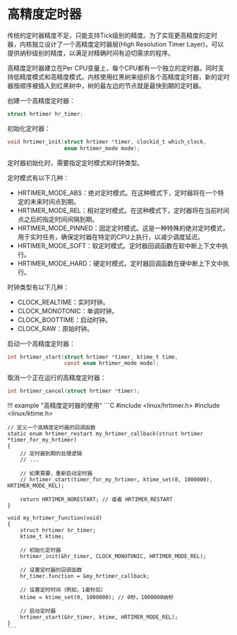 # 高精度定时器

传统的定时器精度不足，只能支持Tick级别的精度。为了实现更高精度的定时器，内核独立设计了一个高精度定时器层(High Resolution Timer Layer)，可以提供纳秒级别的精度，以满足对精确时间有迫切需求的程序。

高精度定时器建立在Per CPU变量上，每个CPU都有一个独立的定时器。同时支持低精度模式和高精度模式。内核使用红黑树来组织各个高精度定时器，新的定时器按顺序被插入到红黑树中，树的最左边的节点就是最快到期的定时器。

创建一个高精度定时器：

```C
struct hrtimer hr_timer;
```

初始化定时器：

```C
void hrtimer_init(struct hrtimer *timer, clockid_t which_clock, 
                  enum hrtimer_mode mode);
```

定时器初始化时，需要指定定时模式和时钟类型。

定时模式有以下几种：

- HRTIMER_MODE_ABS：绝对定时模式。在这种模式下，定时器将在一个特定的未来时间点到期。
- HRTIMER_MODE_REL：相对定时模式。在这种模式下，定时器将在当前时间点之后的指定时间间隔到期。
- HRTIMER_MODE_PINNED：固定定时模式。这是一种特殊的绝对定时模式，用于实时任务，确保定时器在特定的CPU上执行，以减少调度延迟。
- HRTIMER_MODE_SOFT：软定时模式。定时器回调函数在软中断上下文中执行。
- HRTIMER_MODE_HARD：硬定时模式。定时器回调函数在硬中断上下文中执行。

时钟类型有以下几种：

- CLOCK_REALTIME：实时时钟。
- CLOCK_MONOTONIC：单调时钟。
- CLOCK_BOOTTIME：启动时钟。
- CLOCK_RAW：原始时钟。

启动一个高精度定时器：
```C
int hrtimer_start(struct hrtimer *timer, ktime_t time,
                  const enum hrtimer_mode mode);
```

取消一个正在运行的高精度定时器：
```C
int hrtimer_cancel(struct hrtimer *timer);
```

!!! example "高精度定时器的使用"
    ```C
    #include <linux/hrtimer.h>
    #include <linux/ktime.h>

    // 定义一个高精度定时器的回调函数
    static enum hrtimer_restart my_hrtimer_callback(struct hrtimer *timer_for_my_hrtimer)
    {
        // 定时器到期的处理逻辑
        // ...

        // 如果需要，重新启动定时器
        // hrtimer_start(timer_for_my_hrtimer, ktime_set(0, 1000000), HRTIMER_MODE_REL);

        return HRTIMER_NORESTART; // 或者 HRTIMER_RESTART
    }

    void my_hrtimer_function(void)
    {
        struct hrtimer hr_timer;
        ktime_t ktime;

        // 初始化定时器
        hrtimer_init(&hr_timer, CLOCK_MONOTONIC, HRTIMER_MODE_REL);

        // 设置定时器的回调函数
        hr_timer.function = &my_hrtimer_callback;

        // 设置定时时间（例如，1毫秒后）
        ktime = ktime_set(0, 1000000); // 0秒，1000000纳秒

        // 启动定时器
        hrtimer_start(&hr_timer, ktime, HRTIMER_MODE_REL);
    }
    ```



